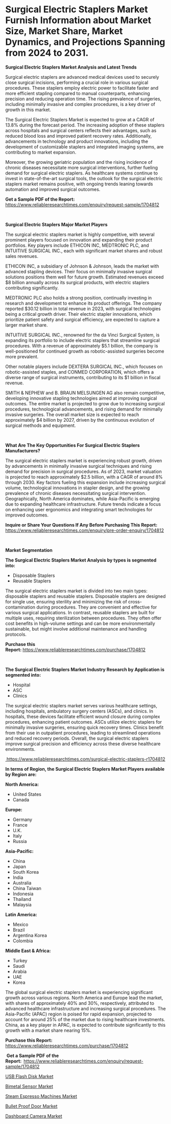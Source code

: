 <p><h1>Surgical Electric Staplers Market Furnish Information about Market Size, Market Share, Market Dynamics, and Projections Spanning from 2024 to 2031.</h1></p><p><strong>Surgical Electric Staplers Market Analysis and Latest Trends</strong></p>
<p><p>Surgical electric staplers are advanced medical devices used to securely close surgical incisions, performing a crucial role in various surgical procedures. These staplers employ electric power to facilitate faster and more efficient stapling compared to manual counterparts, enhancing precision and reducing operation time. The rising prevalence of surgeries, including minimally invasive and complex procedures, is a key driver of growth in this market.</p><p>The Surgical Electric Staplers Market is expected to grow at a CAGR of 13.8% during the forecast period. The increasing adoption of these staplers across hospitals and surgical centers reflects their advantages, such as reduced blood loss and improved patient recovery rates. Additionally, advancements in technology and product innovations, including the development of customizable staplers and integrated imaging systems, are contributing to market expansion.</p><p>Moreover, the growing geriatric population and the rising incidence of chronic diseases necessitate more surgical interventions, further fueling demand for surgical electric staplers. As healthcare systems continue to invest in state-of-the-art surgical tools, the outlook for the surgical electric staplers market remains positive, with ongoing trends leaning towards automation and improved surgical outcomes.</p></p>
<p><strong>Get a Sample PDF of the Report:&nbsp;</strong> <a href="https://www.reliableresearchtimes.com/enquiry/request-sample/1704812?utm_campaign=1565&utm_medium=2&utm_source=Github&utm_content=ia&utm_term=30102024&utm_id=surgical-electric-staplers">https://www.reliableresearchtimes.com/enquiry/request-sample/1704812</a></p>
<p>&nbsp;</p>
<p><strong>Surgical Electric Staplers Major Market Players</strong></p>
<p><p>The surgical electric staplers market is highly competitive, with several prominent players focused on innovation and expanding their product portfolios. Key players include ETHICON INC, MEDTRONIC PLC, and INTUITIVE SURGICAL INC., each with significant market shares and robust sales revenues.</p><p>ETHICON INC, a subsidiary of Johnson & Johnson, leads the market with advanced stapling devices. Their focus on minimally invasive surgical solutions positions them well for future growth. Estimated revenues exceed $8 billion annually across its surgical products, with electric staplers contributing significantly.</p><p>MEDTRONIC PLC also holds a strong position, continually investing in research and development to enhance its product offerings. The company reported $30.12 billion in total revenue in 2023, with surgical technologies being a critical growth driver. Their electric stapler innovations, which prioritize patient safety and surgical efficiency, are expected to capture a larger market share.</p><p>INTUITIVE SURGICAL INC., renowned for the da Vinci Surgical System, is expanding its portfolio to include electric staplers that streamline surgical procedures. With a revenue of approximately $5.1 billion, the company is well-positioned for continued growth as robotic-assisted surgeries become more prevalent.</p><p>Other notable players include DEXTERA SURGICAL INC., which focuses on robotic-assisted staples, and CONMED CORPORATION, which offers a diverse range of surgical instruments, contributing to its $1 billion in fiscal revenue.</p><p>SMITH & NEPHEW and B. BRAUN MELSUNGEN AG also remain competitive, developing innovative stapling technologies aimed at improving surgical outcomes. The entire market is projected to grow due to increasing surgical procedures, technological advancements, and rising demand for minimally invasive surgeries. The overall market size is expected to reach approximately $4 billion by 2027, driven by the continuous evolution of surgical methods and equipment.</p></p>
<p>&nbsp;</p>
<p><strong>What Are The Key Opportunities For Surgical Electric Staplers Manufacturers?</strong></p>
<p><p>The surgical electric staplers market is experiencing robust growth, driven by advancements in minimally invasive surgical techniques and rising demand for precision in surgical procedures. As of 2023, market valuation is projected to reach approximately $2.5 billion, with a CAGR of around 8% through 2030. Key factors fueling this expansion include increasing surgical volume, technological innovations in stapler design, and the growing prevalence of chronic diseases necessitating surgical intervention. Geographically, North America dominates, while Asia-Pacific is emerging due to expanding healthcare infrastructure. Future trends indicate a focus on enhancing user ergonomics and integrating smart technologies for improved outcomes.</p></p>
<p><strong>Inquire or Share Your Questions If Any Before Purchasing This Report:</strong> <a href="https://www.reliableresearchtimes.com/enquiry/pre-order-enquiry/1704812?utm_campaign=1565&utm_medium=2&utm_source=Github&utm_content=ia&utm_term=30102024&utm_id=surgical-electric-staplers">https://www.reliableresearchtimes.com/enquiry/pre-order-enquiry/1704812</a></p>
<p>&nbsp;</p>
<p><strong>Market Segmentation</strong></p>
<p><strong>The Surgical Electric Staplers Market Analysis by types is segmented into:</strong></p>
<p><ul><li>Disposable Staplers</li><li>Reusable Staplers</li></ul></p>
<p><p>The surgical electric staplers market is divided into two main types: disposable staplers and reusable staplers. Disposable staplers are designed for single use, ensuring sterility and minimizing the risk of cross-contamination during procedures. They are convenient and effective for various surgical applications. In contrast, reusable staplers are built for multiple uses, requiring sterilization between procedures. They often offer cost benefits in high-volume settings and can be more environmentally sustainable, but might involve additional maintenance and handling protocols.</p></p>
<p><strong>Purchase this Report:&nbsp;</strong><a href="https://www.reliableresearchtimes.com/purchase/1704812?utm_campaign=1565&utm_medium=2&utm_source=Github&utm_content=ia&utm_term=30102024&utm_id=surgical-electric-staplers">https://www.reliableresearchtimes.com/purchase/1704812</a></p>
<p>&nbsp;</p>
<p><strong>The Surgical Electric Staplers Market Industry Research by Application is segmented into:</strong></p>
<p><ul><li>Hospital</li><li>ASC</li><li>Clinics</li></ul></p>
<p><p>The surgical electric staplers market serves various healthcare settings, including hospitals, ambulatory surgery centers (ASCs), and clinics. In hospitals, these devices facilitate efficient wound closure during complex procedures, enhancing patient outcomes. ASCs utilize electric staplers for minimally invasive surgeries, ensuring quick recovery times. Clinics benefit from their use in outpatient procedures, leading to streamlined operations and reduced recovery periods. Overall, the surgical electric staplers improve surgical precision and efficiency across these diverse healthcare environments.</p></p>
<p><a href="https://www.reliableresearchtimes.com/surgical-electric-staplers-r1704812?utm_campaign=1565&utm_medium=2&utm_source=Github&utm_content=ia&utm_term=30102024&utm_id=surgical-electric-staplers">&nbsp;https://www.reliableresearchtimes.com/surgical-electric-staplers-r1704812</a></p>
<p><strong>In terms of Region, the Surgical Electric Staplers Market Players available by Region are:</strong></p>
<p>
    <p> <strong> North America: </strong>
        <ul>
            <li>United States</li>
            <li>Canada</li>
        </ul>
        </p> 
    <p> <strong> Europe: </strong>
        <ul>
            <li>Germany</li>
            <li>France</li>
            <li>U.K.</li>
            <li>Italy</li>
            <li>Russia</li>
        </ul>
        </p> 
    <p> <strong> Asia-Pacific: </strong>
        <ul>
            <li>China</li>
            <li>Japan</li>
            <li>South Korea</li>
            <li>India</li>
            <li>Australia</li>
            <li>China Taiwan</li>
            <li>Indonesia</li>
            <li>Thailand</li>
            <li>Malaysia</li>
        </ul>
        </p> 
    <p> <strong> Latin America: </strong>
        <ul>
            <li>Mexico</li>
            <li>Brazil</li>
            <li>Argentina Korea</li>
            <li>Colombia</li>
        </ul>
        </p> 
    <p> <strong> Middle East & Africa: </strong>
        <ul>
            <li>Turkey</li>
            <li>Saudi</li>
            <li>Arabia</li>
            <li>UAE</li>
            <li>Korea</li>
        </ul>
    </p>
    </p>
<p><p>The global surgical electric staplers market is experiencing significant growth across various regions. North America and Europe lead the market, with shares of approximately 40% and 30%, respectively, attributed to advanced healthcare infrastructure and increasing surgical procedures. The Asia-Pacific (APAC) region is poised for rapid expansion, projected to account for around 25% of the market due to rising healthcare investments. China, as a key player in APAC, is expected to contribute significantly to this growth with a market share nearing 15%.</p></p>
<p><strong>Purchase this Report: </strong><a href="https://www.reliableresearchtimes.com/purchase/1704812?utm_campaign=1565&utm_medium=2&utm_source=Github&utm_content=ia&utm_term=30102024&utm_id=surgical-electric-staplers">https://www.reliableresearchtimes.com/purchase/1704812</a></p>
<p>&nbsp;<strong>Get a Sample PDF of the Report:&nbsp;&nbsp;</strong><a href="https://www.reliableresearchtimes.com/enquiry/request-sample/1704812?utm_campaign=1565&utm_medium=2&utm_source=Github&utm_content=ia&utm_term=30102024&utm_id=surgical-electric-staplers">https://www.reliableresearchtimes.com/enquiry/request-sample/1704812</a></p>
<p><strong></strong></p>
<p><p><a href="https://www.linkedin.com/pulse/usb-flash-disk-market-trends-strategic-insights-2024--ytgse?utm_campaign=1565&utm_medium=2&utm_source=Github&utm_content=ia&utm_term=30102024&utm_id=surgical-electric-staplers">USB Flash Disk Market</a></p><p><a href="https://www.linkedin.com/pulse/strategic-market-insights-global-bimetal-sensor-2024-2031-3nfte?utm_campaign=1565&utm_medium=2&utm_source=Github&utm_content=ia&utm_term=30102024&utm_id=surgical-electric-staplers">Bimetal Sensor Market</a></p><p><a href="https://www.linkedin.com/pulse/steam-espresso-machines-market-overview-global-trends-future-slmdc?utm_campaign=1565&utm_medium=2&utm_source=Github&utm_content=ia&utm_term=30102024&utm_id=surgical-electric-staplers">Steam Espresso Machines Market</a></p><p><a href="https://www.linkedin.com/pulse/bullet-proof-door-market-size-share-trends-analysis-report-abmic?utm_campaign=1565&utm_medium=2&utm_source=Github&utm_content=ia&utm_term=30102024&utm_id=surgical-electric-staplers">Bullet Proof Door Market</a></p><p><a href="https://www.linkedin.com/pulse/dashboard-camera-market-growth-outlook-from-2024-2031-projecting-evxfe?utm_campaign=1565&utm_medium=2&utm_source=Github&utm_content=ia&utm_term=30102024&utm_id=surgical-electric-staplers">Dashboard Camera Market</a></p></p>